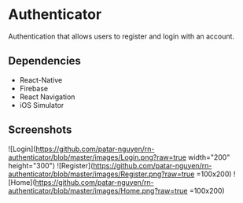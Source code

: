 # Authenticator

Authentication that allows users to register and login with an account.

## Dependencies
- React-Native
- Firebase
- React Navigation
- iOS Simulator

## Screenshots
![Login](https://github.com/patar-nguyen/rn-authenticator/blob/master/images/Login.png?raw=true width="200" height="300")
![Register](https://github.com/patar-nguyen/rn-authenticator/blob/master/images/Register.png?raw=true =100x200)
![Home](https://github.com/patar-nguyen/rn-authenticator/blob/master/images/Home.png?raw=true =100x200)